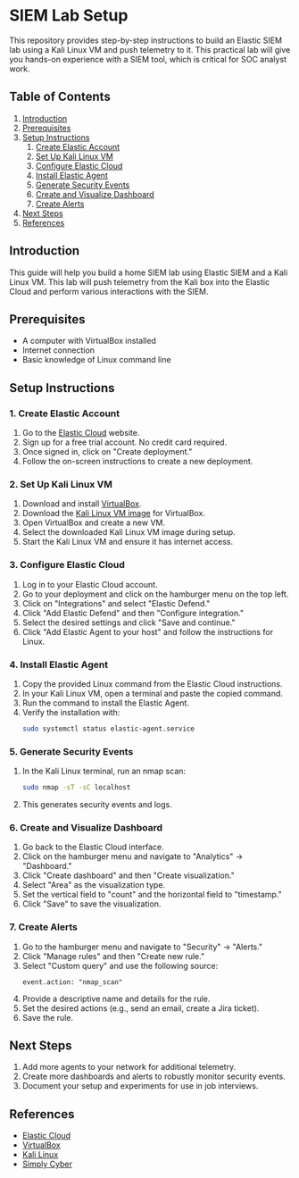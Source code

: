 # SIEM Lab Setup

This repository provides step-by-step instructions to build an Elastic SIEM lab using a Kali Linux VM and push telemetry to it. This practical lab will give you hands-on experience with a SIEM tool, which is critical for SOC analyst work.

## Table of Contents

1. [Introduction](#introduction)
2. [Prerequisites](#prerequisites)
3. [Setup Instructions](#setup-instructions)
    1. [Create Elastic Account](#create-elastic-account)
    2. [Set Up Kali Linux VM](#set-up-kali-linux-vm)
    3. [Configure Elastic Cloud](#configure-elastic-cloud)
    4. [Install Elastic Agent](#install-elastic-agent)
    5. [Generate Security Events](#generate-security-events)
    6. [Create and Visualize Dashboard](#create-and-visualize-dashboard)
    7. [Create Alerts](#create-alerts)
4. [Next Steps](#next-steps)
5. [References](#references)

## Introduction

This guide will help you build a home SIEM lab using Elastic SIEM and a Kali Linux VM. This lab will push telemetry from the Kali box into the Elastic Cloud and perform various interactions with the SIEM. 

## Prerequisites

- A computer with VirtualBox installed
- Internet connection
- Basic knowledge of Linux command line

## Setup Instructions

### 1. Create Elastic Account

1. Go to the [Elastic Cloud](https://www.elastic.co/cloud/) website.
2. Sign up for a free trial account. No credit card required.
3. Once signed in, click on "Create deployment."
4. Follow the on-screen instructions to create a new deployment.

### 2. Set Up Kali Linux VM

1. Download and install [VirtualBox](https://www.virtualbox.org/).
2. Download the [Kali Linux VM image](https://www.kali.org/get-kali/#kali-virtual-machines) for VirtualBox.
3. Open VirtualBox and create a new VM.
4. Select the downloaded Kali Linux VM image during setup.
5. Start the Kali Linux VM and ensure it has internet access.

### 3. Configure Elastic Cloud

1. Log in to your Elastic Cloud account.
2. Go to your deployment and click on the hamburger menu on the top left.
3. Click on "Integrations" and select "Elastic Defend."
4. Click "Add Elastic Defend" and then "Configure integration."
5. Select the desired settings and click "Save and continue."
6. Click "Add Elastic Agent to your host" and follow the instructions for Linux.

### 4. Install Elastic Agent

1. Copy the provided Linux command from the Elastic Cloud instructions.
2. In your Kali Linux VM, open a terminal and paste the copied command.
3. Run the command to install the Elastic Agent.
4. Verify the installation with:
    ```bash
    sudo systemctl status elastic-agent.service
    ```

### 5. Generate Security Events

1. In the Kali Linux terminal, run an nmap scan:
    ```bash
    sudo nmap -sT -sC localhost
    ```
2. This generates security events and logs.

### 6. Create and Visualize Dashboard

1. Go back to the Elastic Cloud interface.
2. Click on the hamburger menu and navigate to "Analytics" -> "Dashboard."
3. Click "Create dashboard" and then "Create visualization."
4. Select "Area" as the visualization type.
5. Set the vertical field to "count" and the horizontal field to "timestamp."
6. Click "Save" to save the visualization.

### 7. Create Alerts

1. Go to the hamburger menu and navigate to "Security" -> "Alerts."
2. Click "Manage rules" and then "Create new rule."
3. Select "Custom query" and use the following source:
    ```plaintext
    event.action: "nmap_scan"
    ```
4. Provide a descriptive name and details for the rule.
5. Set the desired actions (e.g., send an email, create a Jira ticket).
6. Save the rule.

## Next Steps

1. Add more agents to your network for additional telemetry.
2. Create more dashboards and alerts to robustly monitor security events.
3. Document your setup and experiments for use in job interviews.

## References

- [Elastic Cloud](https://www.elastic.co/cloud/)
- [VirtualBox](https://www.virtualbox.org/)
- [Kali Linux](https://www.kali.org/)
- [Simply Cyber](https://www.simplycyber.io/)
